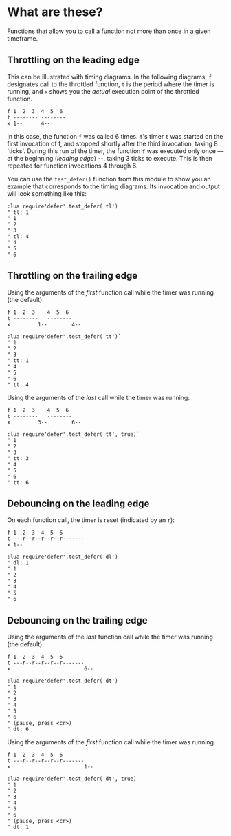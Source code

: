 # What are these?

Functions that allow you to call a function not more than once in a given timeframe.

## Throttling on the leading edge

This can be illustrated with timing diagrams. In the following diagrams, `f` designates call to the throttled function, `t` is the period where the timer is running, and `x` shows you the *actual* execution point of the throttled function.

```
f 1  2  3  4  5  6
t -------- --------
x 1--      4--
```

In this case, the function `f` was called 6 times. `f`'s timer `t` was started on the first invocation of f, and stopped shortly after the third invocation, taking 8 'ticks'.
During this run of the timer, the function `f` was e`x`ecuted only once –– at the beginning (*leading edge*) --, taking 3 ticks to execute.
This is then repeated for function invocations 4 through 6.

You can use the `test_defer()` function from this module to show you an example that corresponds to the timing diagrams.
Its invocation and output will look something like this:

```vim
:lua require'defer'.test_defer('tl')
" tl: 1
" 1
" 2
" 3
" tl: 4
" 4
" 5
" 6
```

## Throttling on the trailing edge

Using the arguments of the *first* function call while the timer was running (the default).

```
f 1  2  3    4  5  6
t --------   --------
x         1--        4--
```

```vim
:lua require'defer'.test_defer('tt')`
" 1
" 2
" 3
" tt: 1
" 4
" 5
" 6
" tt: 4
```

Using the arguments of the *last* call while the timer was running:

```
f 1  2  3    4  5  6
t --------   --------
x         3--        6--
```

```vim
:lua require'defer'.test_defer('tt', true)`
" 1
" 2
" 3
" tt: 3
" 4
" 5
" 6
" tt: 6
```

## Debouncing on the leading edge

On each function call, the timer is reset (indicated by an `r`):

```
f 1  2  3  4  5  6
t ---r--r--r--r--r-------
x 1--
```
```vim
:lua require'defer'.test_defer('dl')
" dl: 1
" 1
" 2
" 3
" 4
" 5
" 6
```

## Debouncing on the trailing edge


Using the arguments of the *last* function call while the timer was running (the default).

```
f 1  2  3  4  5  6
t ---r--r--r--r--r-------
x                        6--
```

```vim
:lua require'defer'.test_defer('dt')
" 1
" 2
" 3
" 4
" 5
" 6
" (pause, press <cr>)
" dt: 6
```

Using the arguments of the *first* function call while the timer was running.

```
f 1  2  3  4  5  6
t ---r--r--r--r--r-------
x                        1--
```

```vim
:lua require'defer'.test_defer('dt', true)
" 1
" 2
" 3
" 4
" 5
" 6
" (pause, press <cr>)
" dt: 1
```
